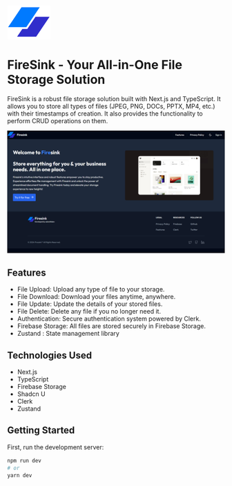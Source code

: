 ![Firesink](assets/main-logo.svg)
# FireSink - Your All-in-One File Storage Solution




FireSink is a robust file storage solution built with Next.js and TypeScript. It allows you to store all types of files (JPEG, PNG, DOCs, PPTX, MP4, etc.) with their timestamps of creation. It also provides the functionality to perform CRUD operations on them.

![Firesink](assets/HomepageDemo.png)

## Features

- File Upload: Upload any type of file to your storage.
- File Download: Download your files anytime, anywhere.
- File Update: Update the details of your stored files.
- File Delete: Delete any file if you no longer need it.
- Authentication: Secure authentication system powered by Clerk.
- Firebase Storage: All files are stored securely in Firebase Storage.
- Zustand : State management library


## Technologies Used

- Next.js
- TypeScript
- Firebase Storage
- Shadcn U
- Clerk
- Zustand

## Getting Started

First, run the development server:

```bash
npm run dev
# or
yarn dev

